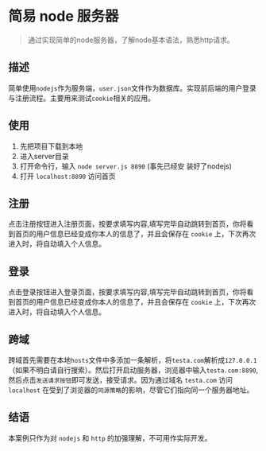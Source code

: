 # 简易 node 服务器

> 通过实现简单的node服务器，了解node基本语法，熟悉http请求。

## 描述

简单使用`nodejs`作为服务端，`user.json`文件作为数据库。实现前后端的用户登录与注册流程。主要用来测试`cookie`相关的应用。

## 使用

  1. 先把项目下载到本地
  2. 进入server目录
  3. 打开命令行，输入 `node server.js 8890` (事先已经安    装好了nodejs)
  4. 打开 `localhost:8890` 访问首页

## 注册

  点击注册按钮进入注册页面，按要求填写内容,填写完毕自动跳转到首页，你将看到首页的用户信息已经变成你本人的信息了，并且会保存在 `cookie` 上，下次再次进入时，将自动填入个人信息。

## 登录

  点击登录按钮进入登录页面，按要求填写内容,填写完毕自动跳转到首页，你将看到首页的用户信息已经变成你本人的信息了，并且会保存在 `cookie` 上，下次再次进入时，将自动填入个人信息。

## 跨域
  
  跨域首先需要在本地`hosts`文件中多添加一条解析，将`testa.com`解析成`127.0.0.1`（如果不明白请自行搜索）。然后打开启动服务器，浏览器中输入`testa.com:8890`,然后点击`发送请求按钮`即可发送，接受请求。因为通过域名 `testa.com` 访问 `localhost` 在受到了浏览器的`同源策略`的影响，尽管它们指向同一个服务器地址。

## 结语

  本案例只作为对 `nodejs` 和 `http` 的加强理解，不可用作实际开发。